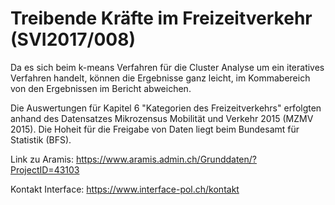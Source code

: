 # Treibende Kräfte im Freizeitverkehr (SVI2017/008)

Da es sich beim k-means Verfahren für die Cluster Analyse um ein iteratives Verfahren handelt, können die Ergebnisse ganz leicht, im Kommabereich von den Ergebnissen im Bericht abweichen.

Die Auswertungen für Kapitel 6 "Kategorien des Freizeitverkehrs" erfolgten anhand des Datensatzes Mikrozensus Mobilität und Verkehr 2015 (MZMV 2015). Die Hoheit für die Freigabe von Daten liegt beim Bundesamt für Statistik (BFS). 

Link zu Aramis: https://www.aramis.admin.ch/Grunddaten/?ProjectID=43103

Kontakt Interface: https://www.interface-pol.ch/kontakt


